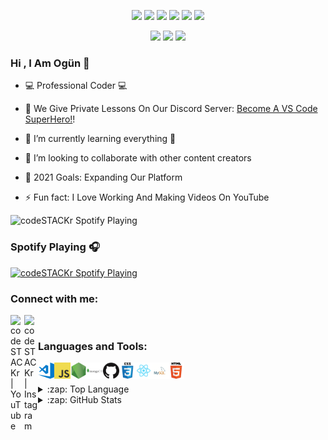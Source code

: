 <p align="center">
  <a href="https://discord.com/users/536965289598779395"><img src="https://img.shields.io/badge/Kobs%20-009eff.svg?&style=for-the-badge&logo=discord&logoColor=black"></a>
  <a href="https://github.com/KobsCode"><img src="https://img.shields.io/badge/Kobs%20-ffffff.svg?&style=for-the-badge&logo=github&logoColor=black"></a>
  <a href="https://www.youtube.com/kobscode"><img src="https://img.shields.io/badge/Kobs%20-ff3f3f.svg?&style=for-the-badge&logo=youtube&logoColor=black"></a>
  <a href="https://instagram.com/kobscode"><img src="https://img.shields.io/badge/Kobs%20-ef00ff.svg?&style=for-the-badge&logo=instagram&logoColor=black"></a>
  <a href="https://glitch.com/@kobscode"><img src="https://img.shields.io/badge/Kobs%20-ffae00.svg?&style=for-the-badge&logo=glitch&logoColor=black"></a>
  <a href="https://glitch.com/@kobscode"><img src="https://img.shields.io/badge/Kobs%20-ffae00.svg?&style=for-the-badge&logo=gmail&logoColor=black"></a>

</p>

<p align="center">
  <a href="https://discord.gg/ankacode"><img src="https://img.shields.io/badge/Anka Code%20-7289DA.svg?&style=for-the-badge&logo=discord&logoColor=white"></a>
  <a href="https://discord.gg/ankabotlist"><img src="https://img.shields.io/badge/Anka Botlist%20-7289DA.svg?&style=for-the-badge&logo=discord&logoColor=white"></a>
  <a href="https://discord.gg/ankagif"><img src="https://img.shields.io/badge/Anka Gif%20-7289DA.svg?&style=for-the-badge&logo=discord&logoColor=white"></a>
</p>

### Hi , I Am Ogün  👋



 - 💻 Professional Coder 💻

- 🔭 We Give Private Lessons On Our Discord Server: [Become A VS Code SuperHero!][discord]!
- 🌱 I’m currently learning everything 🤣
- 👯 I’m looking to collaborate with other content creators
- 🥅 2021 Goals: Expanding Our Platform
- ⚡ Fun fact: I Love Working And Making Videos On YouTube

<img src="https://media.giphy.com/media/4epajW95youl1SecqP/giphy.gif" alt="codeSTACKr Spotify Playing" width="350" />

### Spotify Playing 🎧

[<img src="https://now-playing-codestackr.vercel.app/api/spotify-playing" alt="codeSTACKr Spotify Playing" width="350" />](https://open.spotify.com/user/swyqyimdc12jajde4vpwd2x1b)

### Connect with me:

[<img align="left" alt="codeSTACKr | YouTube" width="22px" src="https://cdn.jsdelivr.net/npm/simple-icons@v3/icons/youtube.svg" />][youtube]
[<img align="left" alt="codeSTACKr | Instagram" width="22px" src="https://cdn.jsdelivr.net/npm/simple-icons@v3/icons/instagram.svg" />][instagram]

<br />



### Languages and Tools:

<img align="left" alt="Visual Studio Code" width="26px" src="https://raw.githubusercontent.com/github/explore/80688e429a7d4ef2fca1e82350fe8e3517d3494d/topics/visual-studio-code/visual-studio-code.png" />
<img align="left" alt="JavaScript" width="26px" src="https://raw.githubusercontent.com/github/explore/80688e429a7d4ef2fca1e82350fe8e3517d3494d/topics/javascript/javascript.png" />
<img align="left" alt="Node.js" width="26px" src="https://raw.githubusercontent.com/github/explore/80688e429a7d4ef2fca1e82350fe8e3517d3494d/topics/nodejs/nodejs.png" />
<img align="left" alt="MongoDB" width="26px" src="https://raw.githubusercontent.com/github/explore/80688e429a7d4ef2fca1e82350fe8e3517d3494d/topics/mongodb/mongodb.png" />
<img align="left" alt="GitHub" width="26px" src="https://raw.githubusercontent.com/github/explore/78df643247d429f6cc873026c0622819ad797942/topics/github/github.png" />
<img align="left" alt="CSS3" width="26px" src="https://raw.githubusercontent.com/github/explore/80688e429a7d4ef2fca1e82350fe8e3517d3494d/topics/css/css.png" />
<img align="left" alt="React" width="26px" src="https://raw.githubusercontent.com/github/explore/80688e429a7d4ef2fca1e82350fe8e3517d3494d/topics/react/react.png" />
<img align="left" alt="MySQL" width="26px" src="https://raw.githubusercontent.com/github/explore/80688e429a7d4ef2fca1e82350fe8e3517d3494d/topics/mysql/mysql.png" />
<img align="left" alt="HTML5" width="26px" src="https://raw.githubusercontent.com/github/explore/80688e429a7d4ef2fca1e82350fe8e3517d3494d/topics/html/html.png" />

<br />
<br />

<details>
    <summary>:zap: Top Language</summary>
<img src="https://github-readme-stats.vercel.app/api/top-langs/?username=KobsCode&show_icons=true&theme=dark&hide_border=true" width="%100" height="100%">
</details>

<details>
  <summary>:zap: GitHub Stats</summary>
<img src="https://github-readme-stats.vercel.app/api?username=KobsCode&count_private=true&show_icons=true&theme=dark&hide_border=true" width="%100" height="150px" alt="stats" />
</details>

[youtube]: https://www.youtube.com/channel/kobscode
[instagram]: https://www.instagram.com/kobscode/
[discord]: https://www.discord.gg/ankacode/
